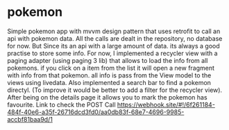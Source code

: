 # pokemon

Simple pokemon app with mvvm design pattern that uses retrofit to call an api with pokemon data. All the calls are dealt in the repository, no database for now.  But Since its an api with a large amount of data. its always a good practise to store some info. For now, I implemented a recycler view with a paging adapter (using paging 3 lib) that allows to load the info from all pokemons. if you click on a item from the list it will open a new fragment with info from that pokemon.  all info is pass from the View model to the views using livedata. Also implemented a search bar to find a pokemon directyl. (To improve it would be better to add a filter for the recycler view).
After being on the details page it allows you to mark the pokemon has favourite.
Link to check the POST Call
 https://webhook.site/#!/6f261184-484f-40e6-a35f-26716dcd3fd0/aa0db83f-68e7-4696-9985-accbf81baa9d/1
